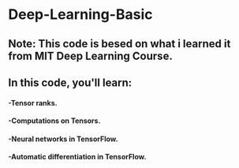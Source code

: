 # Deep-Learning-Basic

## Note: This code is besed on what i learned it from MIT Deep Learning Course.
## In this code, you'll learn:
#### -Tensor ranks.
#### -Computations on Tensors.
#### -Neural networks in TensorFlow.
#### -Automatic differentiation in TensorFlow.
